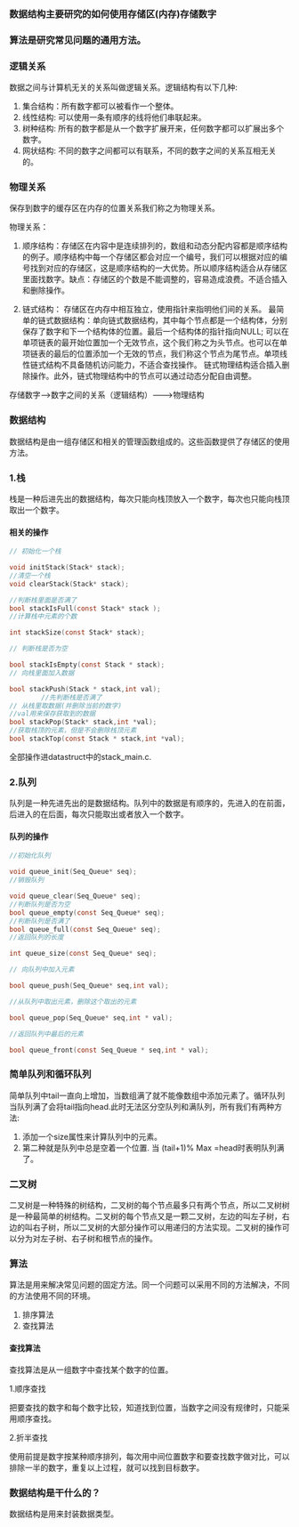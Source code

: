 ### 数据结构主要研究的如何使用存储区(内存)存储数字
### 算法是研究常见问题的通用方法。


### 逻辑关系

数据之间与计算机无关的关系叫做逻辑关系。逻辑结构有以下几种:

1. 集合结构：所有数字都可以被看作一个整体。
2. 线性结构: 可以使用一条有顺序的线将他们串联起来。
3. 树种结构: 所有的数字都是从一个数字扩展开来，任何数字都可以扩展出多个数字。
4. 网状结构: 不同的数字之间都可以有联系，不同的数字之间的关系互相无关的。

### 物理关系

保存到数字的缓存区在内存的位置关系我们称之为物理关系。

物理关系：

1. 顺序结构：存储区在内容中是连续排列的，数组和动态分配内容都是顺序结构的例子。顺序结构中每一个存储区都会对应一个编号，我们可以根据对应的编号找到对应的存储区，这是顺序结构的一大优势。所以顺序结构适合从存储区里面找数字。缺点：存储区的个数是不能调整的，容易造成浪费。不适合插入和删除操作。

2. 链式结构： 存储区在内存中相互独立，使用指针来指明他们间的关系。
    最简单的链式数据结构：单向链式数据结构，其中每个节点都是一个结构体，分别保存了数字和下一个结构体的位置。最后一个结构体的指针指向NULL;
    可以在单项链表的最开始位置加一个无效节点，这个我们称之为头节点。也可以在单项链表的最后的位置添加一个无效的节点，我们称这个节点为尾节点。单项线性链式结构不具备随机访问能力，不适合查找操作。
    链式物理结构适合插入删除操作。此外，链式物理结构中的节点可以通过动态分配自由调整。
    


存储数字-->数字之间的关系（逻辑结构）--->物理结构

### 数据结构

数据结构是由一组存储区和相关的管理函数组成的。这些函数提供了存储区的使用方法。

### 1.栈
栈是一种后进先出的数据结构，每次只能向栈顶放入一个数字，每次也只能向栈顶取出一个数字。
#### 相关的操作

```c
// 初始化一个栈

void initStack(Stack* stack);
//清空一个栈
void clearStack(Stack* stack);

//判断栈里面是否满了
bool stackIsFull(const Stack* stack );
//计算栈中元素的个数

int stackSize(const Stack* stack);

// 判断栈是否为空

bool stackIsEmpty(const Stack * stack);
// 向栈里面加入数据

bool stackPush(Stack * stack,int val);
        //先判断栈是否满了
// 从栈里取数据(并删除当前的数字)
//val用来保存获取到的数据
bool stackPop(Stack* stack,int *val);
//获取栈顶的元素，但是不会删除栈顶元素
bool stackTop(const Stack * stack,int *val);

```


全部操作进datastruct中的stack_main.c.
### 2.队列

队列是一种先进先出的是数据结构。队列中的数据是有顺序的，先进入的在前面，后进入的在后面，每次只能取出或者放入一个数字。

#### 队列的操作

```c
//初始化队列 

void queue_init(Seq_Queue* seq);
//销毁队列

void queue_clear(Seq_Queue* seq);
//判断队列是否为空
bool queue_empty(const Seq_Queue* seq);
//判断队列是否满了
bool queue_full(const Seq_Queue* seq);
//返回队列的长度

int queue_size(const Seq_Queue* seq);

// 向队列中加入元素

bool queue_push(Seq_Queue* seq,int val);

//从队列中取出元素，删除这个取出的元素

bool queue_pop(Seq_Queue* seq,int * val);

//返回队列中最后的元素

bool queue_front(const Seq_Queue * seq,int * val);
```

### 简单队列和循环队列

简单队列中tail一直向上增加，当数组满了就不能像数组中添加元素了。循环队列当队列满了会将tail指向head.此时无法区分空队列和满队列，所有我们有两种方法:
1. 添加一个size属性来计算队列中的元素。
2. 第二种就是队列中总是空着一个位置. 当 (tail+1)% Max =head时表明队列满了。

### 二叉树

二叉树是一种特殊的树结构，二叉树的每个节点最多只有两个节点，所以二叉树树是一种最简单的树结构。二叉树的每个节点又是一颗二叉树，左边的叫左子树，右边的叫右子树，所以二叉树的大部分操作可以用递归的方法实现。二叉树的操作可以分为对左子树、右子树和根节点的操作。

### 算法
算法是用来解决常见问题的固定方法。同一个问题可以采用不同的方法解决，不同的方法使用不同的环境。

1. 排序算法
2. 查找算法


#### 查找算法

查找算法是从一组数字中查找某个数字的位置。

1.顺序查找

把要查找的数字和每个数字比较，知道找到位置，当数字之间没有规律时，只能采用顺序查找。

2.折半查找

使用前提是数字按某种顺序排列，每次用中间位置数字和要查找数字做对比，可以排除一半的数字，重复以上过程，就可以找到目标数字。

### 数据结构是干什么的？

数据结构是用来封装数据类型。


